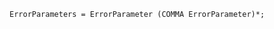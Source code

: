 <!-- This file is generated automatically by infrastructure scripts. Please don't edit by hand. -->

```{ .ebnf .slang-ebnf #ErrorParameters }
ErrorParameters = ErrorParameter (COMMA ErrorParameter)*;
```
